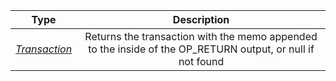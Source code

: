 |   Type   |                         Description                          |
| :------: | :----------------------------------------------------------: |
| [*Transaction*](/docs/dev-resources/documentation/javascript-sdk-ref/types#transaction) | Returns the transaction with the memo appended to the inside of the OP_RETURN output, or null if not found |
